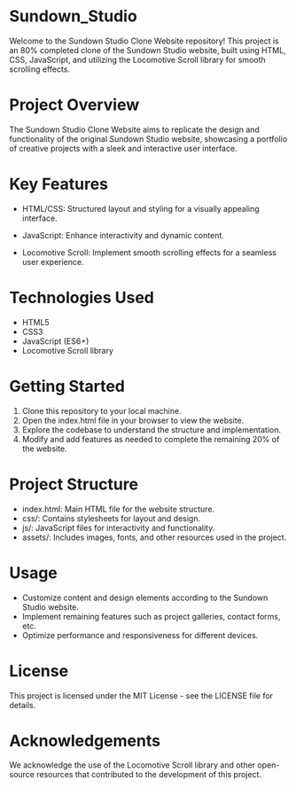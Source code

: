 # Sundown_Studio
Welcome to the Sundown Studio Clone Website repository! This project is an 80% completed clone of the Sundown Studio website, built using HTML, CSS, JavaScript, and utilizing the Locomotive Scroll library for smooth scrolling effects.


# Project Overview
The Sundown Studio Clone Website aims to replicate the design and functionality of the original Sundown Studio website, showcasing a portfolio of creative projects with a sleek and interactive user interface.


# Key Features
* HTML/CSS: Structured layout and styling for a visually appealing interface.

* JavaScript: Enhance interactivity and dynamic content.

* Locomotive Scroll: Implement smooth scrolling effects for a seamless user experience.


# Technologies Used
* HTML5
* CSS3
* JavaScript (ES6+)
* Locomotive Scroll library

# Getting Started
1. Clone this repository to your local machine.
2. Open the index.html file in your browser to view the website.
3. Explore the codebase to understand the structure and implementation.
4. Modify and add features as needed to complete the remaining 20% of the website.

# Project Structure
* index.html: Main HTML file for the website structure.
* css/: Contains stylesheets for layout and design.
* js/: JavaScript files for interactivity and functionality.
* assets/: Includes images, fonts, and other resources used in the project.

# Usage
* Customize content and design elements according to the Sundown Studio website.
* Implement remaining features such as project galleries, contact forms, etc.
* Optimize performance and responsiveness for different devices.

# License
This project is licensed under the MIT License - see the LICENSE file for details.

# Acknowledgements
We acknowledge the use of the Locomotive Scroll library and other open-source resources that contributed to the development of this project.
